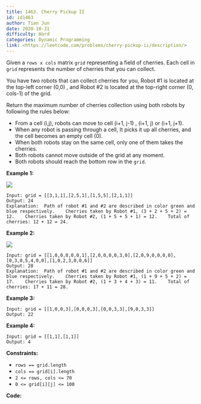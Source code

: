 ```yaml
---
title: 1463. Cherry Pickup II
id: id1463
author: Tian Jun
date: 2020-10-31
difficulty: Hard
categories: Dynamic Programming
link: <https://leetcode.com/problems/cherry-pickup-ii/description/>
---
```


Given a `rows x cols` matrix `grid` representing a field of cherries. Each
cell in `grid` represents the number of cherries that you can collect.

You have two robots that can collect cherries for you, Robot #1 is located at
the top-left corner (0,0) , and Robot #2 is located at the top-right corner
(0, cols-1) of the grid.

Return the maximum number of cherries collection using both robots  by
following the rules below:

  * From a cell (i,j), robots can move to cell (i+1, j-1) , (i+1, j) or (i+1, j+1).
  * When any robot is passing through a cell, It picks it up all cherries, and the cell becomes an empty cell (0).
  * When both robots stay on the same cell, only one of them takes the cherries.
  * Both robots cannot move outside of the grid at any moment.
  * Both robots should reach the bottom row in the `grid`.



**Example 1:**

**![](https://assets.leetcode.com/uploads/2020/04/29/sample_1_1802.png)**
            
	Input: grid = [[3,1,1],[2,5,1],[1,5,5],[2,1,1]]    
	Output: 24    
	Explanation:  Path of robot #1 and #2 are described in color green and blue respectively.    Cherries taken by Robot #1, (3 + 2 + 5 + 2) = 12.    Cherries taken by Robot #2, (1 + 5 + 5 + 1) = 12.    Total of cherries: 12 + 12 = 24.    

**Example 2:**

**![](https://assets.leetcode.com/uploads/2020/04/23/sample_2_1802.png)**
            
	Input: grid = [[1,0,0,0,0,0,1],[2,0,0,0,0,3,0],[2,0,9,0,0,0,0],[0,3,0,5,4,0,0],[1,0,2,3,0,0,6]]    
	Output: 28    
	Explanation:  Path of robot #1 and #2 are described in color green and blue respectively.    Cherries taken by Robot #1, (1 + 9 + 5 + 2) = 17.    Cherries taken by Robot #2, (1 + 3 + 4 + 3) = 11.    Total of cherries: 17 + 11 = 28.    

**Example 3:**
            
	Input: grid = [[1,0,0,3],[0,0,0,3],[0,0,3,3],[9,0,3,3]]    
	Output: 22    

**Example 4:**
            
	Input: grid = [[1,1],[1,1]]    
	Output: 4    



**Constraints:**

  * `rows == grid.length`
  * `cols == grid[i].length`
  * `2 <= rows, cols <= 70`
  * `0 <= grid[i][j] <= 100 `


**Code:**
